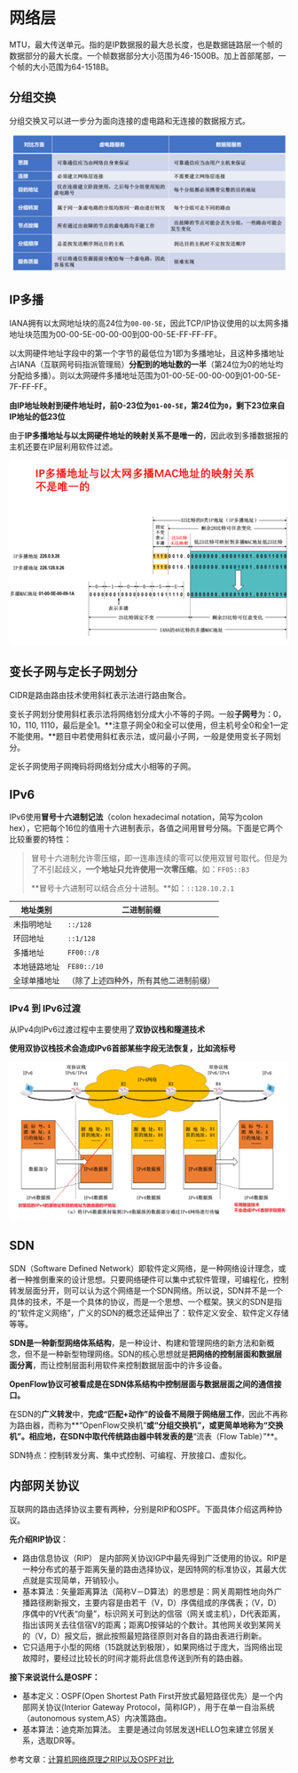 

# 网络层

MTU，最大传送单元。指的是IP数据报的最大总长度，也是数据链路层一个帧的数据部分的最大长度。一个帧数据部分大小范围为46-1500B。加上首部尾部，一个帧的大小范围为64-1518B。



## 分组交换

分组交换又可以进一步分为面向连接的虚电路和无连接的数据报方式。

![image-20211031161422568](assets/%E7%BD%91%E7%BB%9C%E5%B1%82/image-20211031161422568.png)

## IP多播

IANA拥有以太网地址块的高24位为`00-00-5E`，因此TCP/IP协议使用的以太网多播地址块范围为00-00-5E-00-00-00到00-00-5E-FF-FF-FF。

以太网硬件地址字段中的第一个字节的最低位为1即为多播地址，且这种多播地址占IANA（互联网号码指派管理局）**分配到的地址数的一半**（第24位为0的地址均分配给多播）。则以太网硬件多播地址范围为01-00-5E-00-00-00到01-00-5E-7F-FF-FF。

**由IP地址映射到硬件地址时，前0-23位为`01-00-5E`，第24位为`0`，剩下23位来自IP地址的低23位**

由于**IP多播地址与以太网硬件地址的映射关系不是唯一的**，因此收到多播数据报的主机还要在IP层利用软件过滤。

![image-20210919183810978](assets/%E7%BD%91%E7%BB%9C%E5%B1%82/image-20210919183810978.png)





## 变长子网与定长子网划分

CIDR是路由路由技术使用斜杠表示法进行路由聚合。

变长子网划分使用斜杠表示法将网络划分成大小不等的子网。一般**子网号**为：0，10，110, 1110，最后是全1。**注意子网全0和全可以使用，但主机号全0和全1一定不能使用。**题目中若使用斜杠表示法，或问最小子网，一般是使用变长子网划分。

定长子网使用子网掩码将网络划分成大小相等的子网。





## IPv6

IPv6使用**冒号十六进制记法**（colon hexadecimal notation，简写为colon hex），它把每个16位的值用十六进制表示，各值之间用冒号分隔。下面是它两个比较重要的特性：

> 冒号十六进制允许零压缩，即一连串连续的零可以使用双冒号取代。但是为了不引起歧义，**一个地址只允许使用一次零压缩**。如：`FF05::B3`
>
> **冒号十六进制可以结合点分十进制。**如：`::128.10.2.1`

| 地址类别     | 二进制前缀                             |
| ------------ | -------------------------------------- |
| 未指明地址   | `::/128`                               |
| 环回地址     | `::1/128`                              |
| 多播地址     | `FF00::/8`                             |
| 本地链路地址 | `FE80::/10`                            |
| 全球单播地址 | （除了上述四种外，所有其他二进制前缀） |



### IPv4 到 IPv6过渡

从IPv4向IPv6过渡过程中主要使用了**双协议栈和隧道技术**

**使用双协议栈技术会造成IPv6首部某些字段无法恢复，比如流标号**

![image-20211031150821341](assets/%E7%BD%91%E7%BB%9C%E5%B1%82/image-20211031150821341.png)

## SDN

SDN（Software Defined Network）即软件定义网络，是一种网络设计理念，或者一种推倒重来的设计思想。只要网络硬件可以集中式软件管理，可编程化，控制转发层面分开，则可以认为这个网络是一个SDN网络。所以说，SDN并不是一个具体的技术，不是一个具体的协议，而是一个思想、一个框架。狭义的SDN是指的“软件定义网络”，广义的SDN的概念还延伸出了：软件定义安全、软件定义存储等等。

**SDN是一种新型网络体系结构**，是一种设计、构建和管理网络的新方法和新概念，但不是一种新型物理网络。SDN的核心思想就是**把网络的控制层面和数据层面分离**，而让控制层面利用软件来控制数据层面中的许多设备。

**OpenFlow协议可被看成是在SDN体系结构中控制层面与数据层面之间的通信接口。**

在SDN的**广义转发**中，**完成“匹配+动作”的设备不局限于网络层工作**，因此不再称为路由器，而称为**“OpenFlow交换机”**或“分组交换机”，或更简单地称为“交换机”。相应地，在SDN中取代传统路由器中转发表的是**“流表（Flow Table）”**。

SDN特点：控制转发分离、集中式控制、可编程、开放接口、虚拟化。







## 内部网关协议

互联网的路由选择协议主要有两种，分别是RIP和OSPF。下面具体介绍这两种协议。

**先介绍RIP协议**：

- 路由信息协议（RIP） 是内部网关协议IGP中最先得到广泛使用的协议。RIP是一种分布式的基于距离矢量的路由选择协议，是因特网的标准协议，其最大优点就是实现简单，开销较小。
- 基本算法：矢量距离算法（简称V－D算法）的思想是：网关周期性地向外广播路径刷新报文，主要内容是由若干（V，D）序偶组成的序偶表；（V，D）序偶中的V代表“向量”，标识网关可到达的信宿（网关或主机），D代表距离，指出该网关去往信宿V的距离；距离D按驿站的个数计。其他网关收到某网关的（V，D）报文后，据此按照最短路径原则对各自的路由表进行刷新。
- 它只适用于小型的网络（15跳就达到极限），如果网络过于庞大，当网络出现故障时，要经过比较长的时间才能将此信息传送到所有的路由器。

**接下来说说什么是OSPF：**

- 基本定义：OSPF(Open Shortest Path First开放式最短路径优先）是一个内部网关协议(Interior Gateway Protocol，简称IGP），用于在单一自治系统（autonomous system,AS）内决策路由。
- 基本算法：迪克斯加算法。 主要是通过向邻居发送HELLO包来建立邻居关系，选取DR等。

参考文章：[计算机网络原理之RIP以及OSPF对比](https://blog.csdn.net/u013816144/article/details/50084793)









